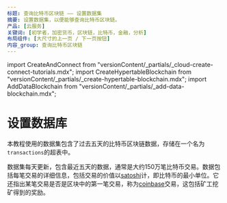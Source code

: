 ```yaml
---
标题: 查询比特币区块链 —— 设置数据集
摘要: 设置数据集，以便能够查询比特币区块链。
产品: [云服务]
关键词: [初学者，加密货币，区块链，比特币，金融，分析]
布局组件: [大尺寸的上一页 / 下一页按钮]
内容_group: 查询比特币区块链
---
```


import CreateAndConnect from "versionContent/_partials/_cloud-create-connect-tutorials.mdx";
import CreateHypertableBlockchain from "versionContent/_partials/_create-hypertable-blockchain.mdx";
import AddDataBlockchain from "versionContent/_partials/_add-data-blockchain.mdx";

# 设置数据库

本教程使用的数据集包含了过去五天的比特币区块链数据，存储在一个名为`transactions`的超表中。

<Collapsible heading="创建Timescale服务并连接到您的服务" defaultExpanded={false}>

<CreateAndConnect/>

</Collapsible>

<Collapsible heading="数据集" defaultExpanded={false}>

数据集每天更新，包含最近五天的数据，通常是大约150万笔比特币交易。数据包括每笔交易的详细信息，包括交易的价值以[satoshi][satoshi-def]计，即比特币的最小单位。它还指出某笔交易是否是区块中的第一笔交易，称为[coinbase][coinbase-def]交易，这包括矿工挖矿得到的奖励。

<CreateHypertableBlockchain />

<AddDataBlockchain />

</Collapsible>

[satoshi-def]: https://www.pcmag.com/encyclopedia/term/satoshi 
[coinbase-def]: https://www.pcmag.com/encyclopedia/term/coinbase-transaction

